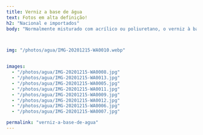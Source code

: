 ```yaml
---
title: Verniz a base de água 
text: Fotos em alta definição!
h2: "Nacional e importados"
body: "Normalmente misturado com acrílico ou poliuretano, o verniz à base de água é resistente a arranhões, seca rapidamente e não é sujeito a amarelecimento. Para evitar a formação de espuma, aplicamos verniz à base de água com um pincel de alta qualidade com cerdas sintéticas."



img: "/photos/agua/IMG-20201215-WA0010.webp"


images:
  - "/photos/agua/IMG-20201215-WA0008.jpg"
  - "/photos/agua/IMG-20201215-WA0013.jpg"
  - "/photos/agua/IMG-20201215-WA0005.jpg"
  - "/photos/agua/IMG-20201215-WA0011.jpg"
  - "/photos/agua/IMG-20201215-WA0009.jpg"
  - "/photos/agua/IMG-20201215-WA0012.jpg"
  - "/photos/agua/IMG-20201215-WA0006.jpg"
  - "/photos/agua/IMG-20201215-WA0007.jpg"

permalink: "verniz-a-base-de-agua"
---
```

